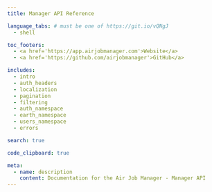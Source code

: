 ```yaml
---
title: Manager API Reference

language_tabs: # must be one of https://git.io/vQNgJ
  - shell

toc_footers:
  - <a href='https://app.airjobmanager.com'>Website</a>
  - <a href='https://github.com/airjobmanager'>GitHub</a>

includes:
  - intro
  - auth_headers
  - localization
  - pagination
  - filtering
  - auth_namespace
  - earth_namespace
  - users_namespace
  - errors

search: true

code_clipboard: true

meta:
  - name: description
    content: Documentation for the Air Job Manager - Manager API
---
```


